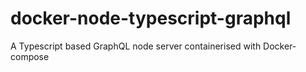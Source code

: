 # docker-node-typescript-graphql
A Typescript based GraphQL node server containerised with Docker-compose 
